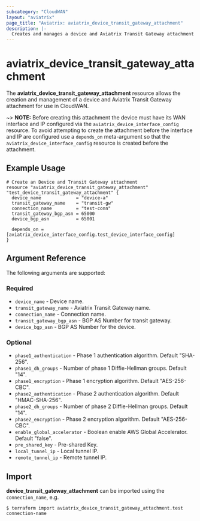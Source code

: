 ```yaml
---
subcategory: "CloudWAN"
layout: "aviatrix"
page_title: "Aviatrix: aviatrix_device_transit_gateway_attachment"
description: |-
  Creates and manages a device and Aviatrix Transit Gateway attachment
---
```


# aviatrix_device_transit_gateway_attachment

The **aviatrix_device_transit_gateway_attachment** resource allows the creation and management of a device and Aviatrix Transit Gateway attachment for use in CloudWAN.

~> **NOTE:** Before creating this attachment the device must have its WAN interface and IP configured via the `aviatrix_device_interface_config` resource. To avoid attempting to create the attachment before the interface and IP are configured use a `depends_on` meta-argument so that the `aviatrix_device_interface_config` resource is created before the attachment.  

## Example Usage

```hcl
# Create an Device and Transit Gateway attachment
resource "aviatrix_device_transit_gateway_attachment" "test_device_transit_gateway_attachment" {
  device_name             = "device-a"
  transit_gateway_name    = "transit-gw"
  connection_name         = "test-conn"
  transit_gateway_bgp_asn = 65000
  device_bgp_asn          = 65001

  depends_on = [aviatrix_device_interface_config.test_device_interface_config]
}
```

## Argument Reference

The following arguments are supported:

### Required
* `device_name` - Device name.
* `transit_gateway_name` - Aviatrix Transit Gateway name.
* `connection_name` - Connection name.
* `transit_gateway_bgp_asn` - BGP AS Number for transit gateway.
* `device_bgp_asn` - BGP AS Number for the device.

### Optional
* `phase1_authentication` - Phase 1 authentication algorithm. Default "SHA-256".
* `phase1_dh_groups` - Number of phase 1 Diffie-Hellman groups. Default "14".
* `phase1_encryption` - Phase 1 encryption algorithm. Default "AES-256-CBC".
* `phase2_authentication` - Phase 2 authentication algorithm. Default "HMAC-SHA-256".
* `phase2_dh_groups` - Number of phase 2 Diffie-Hellman groups. Default "14".
* `phase2_encryption` - Phase 2 encryption algorithm. Default "AES-256-CBC".
* `enable_global_accelerator` - Boolean enable AWS Global Accelerator. Default "false".
* `pre_shared_key` - Pre-shared Key.
* `local_tunnel_ip` - Local tunnel IP.
* `remote_tunnel_ip` - Remote tunnel IP.


## Import

**device_transit_gateway_attachment** can be imported using the `connection_name`, e.g.

```
$ terraform import aviatrix_device_transit_gateway_attachment.test connection-name
```
